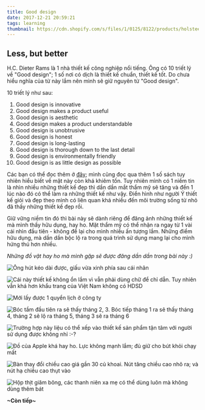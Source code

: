 ```yaml
---
title: Good design
date: 2017-12-21 20:59:21
tags: learning
thumbnail: https://cdn.shopify.com/s/files/1/0125/8122/products/holstee_less_but_better_1024x1024.jpg?v=1468822588
---
```


## Less, but better

H.C. Dieter Rams là 1 nhà thiết kế công nghiệp nổi tiếng. Ông có 10 triết lý về "Good design"; 1 số nơi có dịch là thiết kế chuẩn, thiết kế tốt. Do chưa hiểu nghĩa của từ này lắm nên mình sẽ giữ nguyên từ "Good design".

<!-- more -->

10 triết lý như sau:

1. Good design is innovative
2. Good design makes a product useful 
3. Good design is aesthetic
4. Good design makes a product understandable
5. Good design is unobtrusive
6. Good design is honest
7. Good design is long-lasting
8. Good design is thorough down to the last detail
9. Good design is environmentally friendly
10. Good design is as little design as possible

Các bạn có thể đọc thêm ở [đây](http://www.techrum.vn/threads/good-design-chun-mc-thit-k-boi-dieter-rams.1166/); mình cũng đọc qua thêm 1 số sách tuy nhiên hiểu biết về mặt này còn khá khiêm tốn. Tuy nhiên mình có 1 niềm tin là nhìn nhiều những thiết kế đẹp thì dần dần mắt thẩm mỹ sẽ tăng và đến 1 lúc nào đó có thể làm ra những thiết kế như vậy. Điển hình như người Ý thiết kế giỏi và đẹp theo mình có liên quan khá nhiều đến môi trường sống từ nhỏ đã thấy những thiết kế đẹp rồi.

Giữ vững niềm tin đó thì bài này sẽ dành riêng để đăng ảnh những thiết kế mà mình thấy hữu dụng, hay ho. Mặt thẩm mỹ có thể nhận ra ngay từ 1 vài cái nhìn đầu tiên - không để lại cho mình nhiều ấn tượng lắm. Những điểm hữu dụng, mà dần dần bộc lộ ra trong quá trình sử dụng mang lại cho mình hứng thú hơn nhiều.

*Những đồ vật hay ho mà mình gặp sẽ được đăng dần dần trong bài này :)*

![Ống hút kéo dài được, giấu vừa xinh phía sau cái nhãn](https://i.imgur.com/Xo3ycKi.jpg)

![Cái này thiết kế không ổn lắm vì vẫn phải dùng chữ để chỉ dẫn. Tuy nhiên vẫn khá hơn khẩu trang của Việt Nam không có HDSD](https://i.imgur.com/XEywHfi.jpg)

![Mới lấy được 1 quyển lịch ở công ty](https://i.imgur.com/vX2wpwOg.jpg)

![Bóc tầm đầu tiên ra sẽ thấy tháng 2, 3. Bóc tiếp tháng 1 ra sẽ thấy tháng 4, tháng 2 sẽ lộ ra tháng 5, tháng 3 sẽ ra tháng 6](https://i.imgur.com/Fz4gzihg.jpg)

![Trường hợp này liệu có thể xếp vào thiết kế sản phẩm tận tâm với người sử dụng được không nhỉ :-?](https://i.imgur.com/Y30E2ifg.jpg)

![Đồ của Apple khá hay ho. Lực không mạnh lắm; đủ giữ cho bút khỏi chạy mất](https://media.giphy.com/media/l49JTYrbShLPxfzck/giphy.gif)

![Bàn thay đổi chiều cao giá gần 30 củ khoai. Nút tăng chiều cao nhô ra; và nút hạ chiều cao thụt vào](https://i.imgur.com/jh23IOv.jpg)

![Hộp thịt giăm bông, các thanh niên xa mẹ có thể dùng luôn mà không dùng thêm bát](https://i.imgur.com/C2G5Uwu.jpg)

**~Còn tiếp~**